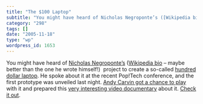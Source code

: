 ```yaml
---
title: "The $100 Laptop"
subtitle: "You might have heard of Nicholas Negroponte’s ([Wikipedia bio..."
category: "298"
tags: []
date: "2005-11-18"
type: "wp"
wordpress_id: 1653
---
```

You might have heard of [Nicholas Negroponte’s](http://web.media.mit.edu/~nicholas/) ([Wikipedia bio](http://en.wikipedia.org/wiki/Nicholas_Negroponte) – maybe better than the one he wrote himself!)  project to create a so-called [hundred dollar laptop](http://www.laptopical.com/cheap-hundred-dollar-laptops.html). He spoke about it at the recent Pop!Tech conference, and the first prototype was unveiled last night. [Andy Carvin got a chance to play](http://www.andycarvin.com/archives/2005/11/the_100_laptop.html) with it and prepared this [very interesting video documentary](http://www.andycarvin.com/video/100laptop.mov) about it. [Check it out](http://www.andycarvin.com/video/100laptop.mov).
